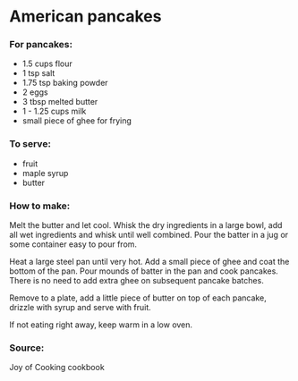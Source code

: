 # American pancakes

### For pancakes:
* 1.5 cups flour
* 1 tsp salt
* 1.75 tsp baking powder
* 2 eggs
* 3 tbsp melted butter
* 1 - 1.25 cups milk
* small piece of ghee for frying

### To serve:
* fruit
* maple syrup
* butter

### How to make:

Melt the butter and let cool. Whisk the dry ingredients in a large bowl, add all wet ingredients and whisk until well combined. Pour the batter in a jug or some container easy to pour from.

Heat a large steel pan until very hot. Add a small piece of ghee and coat the bottom of the pan. Pour mounds of batter in the pan and cook pancakes. There is no need to add extra ghee on subsequent pancake batches.

Remove to a plate, add a little piece of butter on top of each pancake, drizzle with syrup and serve with fruit.

If not eating right away, keep warm in a low oven.


### Source:

Joy of Cooking cookbook
